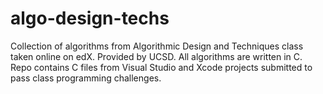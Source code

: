 # algo-design-techs
Collection of algorithms from Algorithmic Design and Techniques class taken online on edX. 
Provided by UCSD. All algorithms are written in C. 
Repo contains C files from Visual Studio and Xcode projects submitted to pass class programming challenges.
